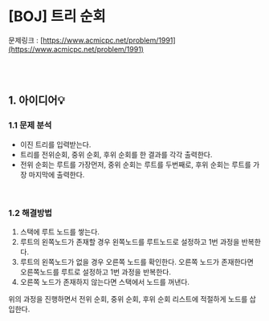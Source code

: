 # [BOJ] 트리 순회

문제링크 : [https://www.acmicpc.net/problem/1991](https://www.acmicpc.net/problem/1991)

<br />
<br />

## 1. 아이디어💡

### 1.1 문제 분석

- 이진 트리를 입력받는다.
- 트리를 전위순회, 중위 순회, 후위 순회를 한 결과를 각각 출력한다.
- 전위 순회는 루트를 가장먼저, 중위 순회는 루트를 두번째로, 후위 순회는 루트를 가장 마지막에 출력한다.

<br/>

### 1.2 해결방법

1. 스택에 루트 노드를 쌓는다.
2. 루트의 왼쪽노드가 존재할 경우 왼쪽노드를 루트노드로 설정하고 1번 과정을 반복한다.
3. 루트의 왼쪽노드가 없을 경우 오른쪽 노드를 확인한다. 오른쪽 노드가 존재한다면 오른쪽노드를 루트로 설정하고 1번 과정을 반복한다.
4. 오른쪽 노드가 존재하지 않는다면 스택에서 노드를 꺼낸다.

위의 과정을 진행하면서 전위 순회, 중위 순회, 후위 순회 리스트에 적절하게 노드를 삽입한다.